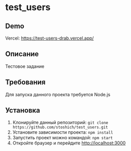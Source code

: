 # test_users

## Demo

Vercel: <https://test-users-drab.vercel.app/>

## Описание

Тестовое задание

## Требования

Для запуска данного проекта требуется Node.js

## Установка

1. Клонируйте данный репозиторий: `git clone https://github.com/stoshich/test_users.git`
2. Установите зависимости проекта: `npm install`
4. Запустить проект можно командой: `npm start`
5. Откройте браузер и перейдите <http://localhost:3000>

